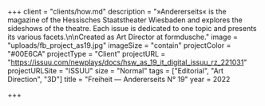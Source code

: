 +++
client = "clients/how.md"
description = "»Andererseits« is the magazine of the Hessisches Staatstheater Wiesbaden and explores the sideshows of the theatre. Each issue is dedicated to one topic and presents its various facets.\n\nCreated as Art Director at formdusche."
image = "uploads/fb_project_as19.jpg"
imageSize = "contain"
projectColor = "#00E6CA"
projectType = "Client"
projectURL = "https://issuu.com/newplays/docs/hsw_as_19_it_digital_issuu_rz_221031"
projectURLSite = "ISSUU"
size = "Normal"
tags = ["Editorial", "Art Direction", "3D"]
title = "Freiheit — Andererseits N° 19"
year = 2022

+++
